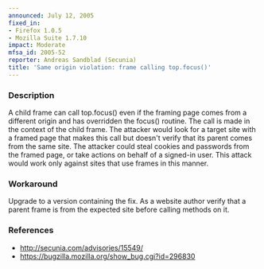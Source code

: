 ```yaml
---
announced: July 12, 2005
fixed_in:
- Firefox 1.0.5
- Mozilla Suite 1.7.10
impact: Moderate
mfsa_id: 2005-52
reporter: Andreas Sandblad (Secunia)
title: 'Same origin violation: frame calling top.focus()'
---
```


<h3>Description</h3>

<p>A child frame can call top.focus() even if the framing page comes from a different
origin and has overridden the focus() routine. The call is made in the context
of the child frame. The attacker would look for a target site with a framed
page that makes this call but doesn't verify that its parent comes from the same
site. The attacker could steal cookies and passwords from the framed page, or
take actions on behalf of a signed-in user. This attack would work only against
sites that use frames in this manner.</p>

<h3>Workaround</h3>

<p>Upgrade to a version containing the fix. As a website author verify that a parent
frame is from the expected site before calling methods on it.</p>

<h3>References</h3>

<ul>
<li><a class="ex-ref" href="http://secunia.com/advisories/15549/">http://secunia.com/advisories/15549/</a></li>

<li><a href="https://bugzilla.mozilla.org/show_bug.cgi?id=296830">
https://bugzilla.mozilla.org/show_bug.cgi?id=296830</a></li>
</ul>




